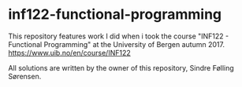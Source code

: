 # inf122-functional-programming

This repository features work I did when i took the course "INF122 - Functional Programming" at the University of Bergen autumn 2017. https://www.uib.no/en/course/INF122

All solutions are written by the owner of this repository, Sindre Følling Sørensen.
